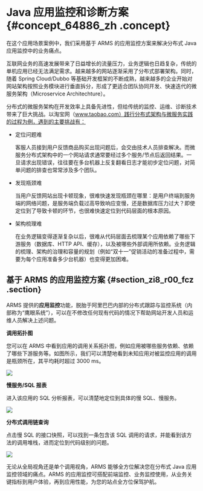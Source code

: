 # Java 应用监控和诊断方案 {#concept_64886_zh .concept}

在这个应用场景案例中，我们采用基于 ARMS 的应用监控方案来解决分布式 Java 应用监控中的业务痛点。

互联网业务的高速发展带来了日益增长的流量压力，业务逻辑也日趋复杂，传统的单机应用已经无法满足需求。越来越多的网站逐渐采用了分布式部署架构。同时，随着 Spring Cloud/Dubbo 等基础开发框架的不断成熟，越来越多的企业开始对网站架构按照业务模块进行垂直拆分，形成了更适合团队协同开发、快速迭代的微服务架构（Microservice Architechture）。

分布式的微服务架构在开发效率上具备先进性，但给传统的监控、运维、诊断技术带来了巨大挑战。以淘宝网（www.taobao.com）践行分布式架构与微服务实践的过程为例，遇到的主要挑战有：

-   定位问题难

    客服人员接到用户反馈商品购买出现问题后，会交由技术人员排查解决。而微服务分布式架构中的一个网站请求通常要经过多个服务/节点后返回结果。一旦请求出现错误，往往要在多台机器上反复翻看日志才能初步定位问题，对简单问题的排查也常常涉及多个团队。

-   发现瓶颈难

    当用户反馈网站出现卡顿现象，很难快速发现瓶颈在哪里：是用户终端到服务端的网络问题，是服务端负载过高导致响应变慢，还是数据库压力过大？即使定位到了导致卡顿的环节，也很难快速定位到代码层面的根本原因。

-   架构梳理难

    在业务逻辑变得逐渐复杂以后，很难从代码层面去梳理某个应用依赖了哪些下游服务（数据库、HTTP API、缓存），以及被哪些外部调用所依赖。业务逻辑的梳理、架构的治理和容量的规划（例如“双十一”促销活动的准备过程中，需要为每个应用准备多少台机器）也变得更加困难。


## 基于 ARMS 的应用监控方案 {#section_zi8_r00_fcz .section}

ARMS 提供的**应用监控**功能，脱胎于阿里巴巴内部的分布式跟踪与监控系统（内部称为“鹰眼系统”），可以在不修改任何现有代码的情况下帮助网站开发人员和运维人员解决上述问题。

**调用拓扑图**

您可以在 ARMS 中看到应用的调用关系拓扑图，例如应用被哪些服务依赖、依赖了哪些下游服务等。如图所示，我们可以清楚地看到未知应用对被监控应用的调用是瓶颈所在，其平均耗时超过 3000 ms。

![](http://static-aliyun-doc.oss-cn-hangzhou.aliyuncs.com/assets/img/152203/156741121043318_zh-CN.png)

**慢服务/SQL 报表**

进入该应用的 SQL 分析报表，可以清楚地定位到具体的慢 SQL、慢服务。

![](http://static-aliyun-doc.oss-cn-hangzhou.aliyuncs.com/assets/img/152224/156741121042273_zh-CN.png)

**分布式调用链查询**

点击慢 SQL 的接口快照，可以找到一条包含该 SQL 调用的请求，并能看到该方法的调用堆栈，进而定位到代码级别的问题。

![](http://static-aliyun-doc.oss-cn-hangzhou.aliyuncs.com/assets/img/152203/156741121043319_zh-CN.png)

无论从全局视角还是单个调用视角，ARMS 能够全方位解决您在分布式 Java 应用监控领域的痛点。ARMS 的应用监控可搭配前端监控、业务监控使用，从业务关键指标到用户体验，再到应用性能，为您的站点全方位保驾护航。

